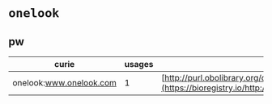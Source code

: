 # `onelook`
## pw
| curie                   |   usages | nodes                                                                                                         |
|-------------------------|----------|---------------------------------------------------------------------------------------------------------------|
| onelook:www.onelook.com |        1 | [http://purl.obolibrary.org/obo/PW:0000308](https://bioregistry.io/http://purl.obolibrary.org/obo/PW:0000308) |

